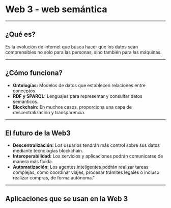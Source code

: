 # Web 3 - web semántica
---
## ¿Qué es?
Es la evolución de internet que busca hacer que los datos sean comprensibles no solo para las personas, sino también para las máquinas.

---
## ¿Cómo funciona?
- **Ontologías:** Modelos de datos que establecen relaciones entre conceptos.
- **RDF y SPARQL:** Lenguajes para representar y consultar datos semánticos.
- **Blockchain:** En muchos casos, proporciona una capa de descentralización y transparencia.

---
## El futuro de la Web3
- **Descentralización:** Los usuarios tendrán más control sobre sus datos mediante tecnologías blockchain.
- **Interoperabilidad:** Los servicios y aplicaciones podrán comunicarse de manera más fluida.
- **Automatización:** Los agentes inteligentes podrán realizar tareas complejas, como coordinar viajes, procesar trámites legales o incluso realizar compras, de forma autónoma."

---
## Aplicaciones que se usan en la Web 3
